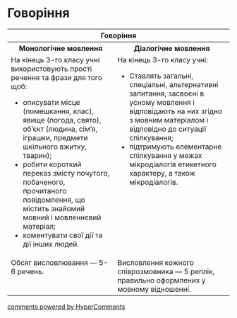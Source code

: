 <div id="hypercomments_widget" class="js-hypercomments-widget invisible"></div>

# Говоріння

<table>
<thead>
  <tr>
    <th colspan="2">Говоріння</th>
  </tr>
</thead>
<tbody>
            <tr>
                <th>Монологічне мовлення</th>
                <th>Діалогічне мовлення</th>
            </tr>
            <tr>
<td style="vertical-align:top !important;">
На кінець 3-го класу учні використовують прості речення та фрази для того щоб:
<ul>
<li>описувати місце (помешкання, клас), явище (погода, свято), об’єкт (людина, сім’я, іграшки, предмети шкільного вжитку, тварин);</li>
<li>робити короткий переказ змісту почутого, побаченого, прочитаного повідомлення, що містить знайомий мовний і мовленнєвий матеріал;</li>
<li>коментувати свої дії та дії інших людей.</li>
</ul>
</td>
<td style="vertical-align:top !important;">
На кінець 3-го класу учні:
<ul>
<li>Ставлять загальні, спеціальні, альтернативні запитання, засвоєні в усному мовлення і відповідають на них згідно з мовним матеріалом і відповідно до ситуації спілкування;</li>
<li>підтримують елементарне спілкування у межах мікродіалогів етикетного характеру, а також мікродіалогів.</li>
</ul>
</td>
            <tr>
<td style="vertical-align:top !important;">
Обсяг висловлювання — 5-6 речень.
</td>
<td style="vertical-align:top !important;">
Висловлення кожного співрозмовника — 5 реплік, правильно оформлених у мовному відношенні.
</td>
</tbody>
</table>

<div class="js-hypercomments-container">
    <a href="http://hypercomments.com" class="hc-link" title="comments widget">comments powered by HyperComments</a>
</div>
